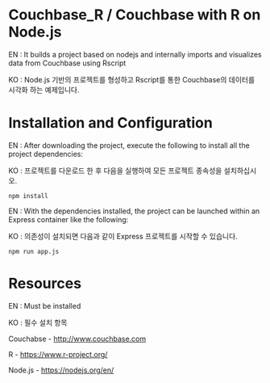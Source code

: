 # Couchbase_R / Couchbase with R on Node.js
EN : It builds a project based on nodejs and internally imports and visualizes data from Couchbase using Rscript

KO : Node.js 기반의 프로젝트를 형성하고 Rscript를 통한 Couchbase의 데이터를 시각화 하는 예제입니다.


# Installation and Configuration
EN : After downloading the project, execute the following to install all the project dependencies:

KO : 프로젝트를 다운로드 한 후 다음을 실행하여 모든 프로젝트 종속성을 설치하십시오.


    npm install

EN : With the dependencies installed, the project can be launched within an Express container like the following:

KO : 의존성이 설치되면 다음과 같이 Express 프로젝트를 시작할 수 있습니다.

    npm run app.js


# Resources
EN : Must be installed

KO : 필수 설치 항목

Couchabse - http://www.couchbase.com

R - https://www.r-project.org/

Node.js - https://nodejs.org/en/
